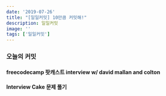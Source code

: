 ```yaml
---
date: '2019-07-26'
title: "[일일커밋] 10만큼 커밋해!"
description: 일일커밋
image: ''
tags: ['일일커밋']
---
```


### 오늘의 커밋

#### freecodecamp 팟캐스트 interview w/ david mallan and colton

#### Interview Cake 문제 풀기
> 